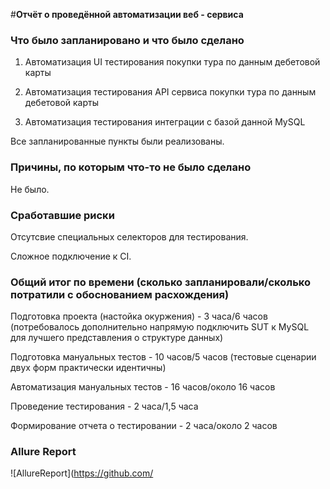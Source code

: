 #**Отчёт о проведённой автоматизации веб - сервиса**

### **Что было запланировано и что было сделано**

1. Автоматизация UI тестирования покупки тура по данным дебетовой карты

2. Автоматизация тестирования API сервиса покупки тура по данным дебетовой карты

3. Автоматизация тестирования интеграции с базой данной MySQL

Все запланированные пункты были реализованы.

### **Причины, по которым что-то не было сделано**

Не было.

### **Сработавшие риски**

Отсутсвие специальных селекторов для тестирования.

Сложное подключение к CI.

### **Общий итог по времени (сколько запланировали/сколько потратили с обоснованием расхождения)**

Подготовка проекта (настойка окуржения) - 3 часа/6 часов (потребовалось дополнительно напрямую подключить SUT к MySQL для лучшего представления о структуре данных)

Подготовка мануальных тестов - 10 часов/5 часов (тестовые сценарии двух форм практически идентичны)

Автоматизация мануальных тестов - 16 часов/около 16 часов

Проведение тестирования - 2 часа/1,5 часа

Формирование отчета о тестировании - 2 часа/около 2 часов

### **Allure Report**

![AllureReport](https://github.com/
